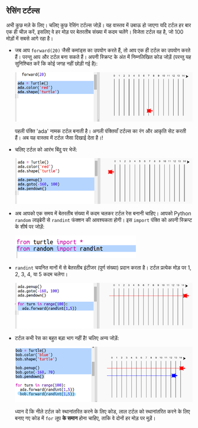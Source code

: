 ## रेसिंग टर्टल्स

अभी कुछ मज़े के लिए। चलिए कुछ रेसिंग टर्टल्स जोड़ें। यह वास्तव में उबाऊ हो जाएगा यदि टर्टल हर बार एक ही चीज़ करें, इसलिए वे हर मोड़ पर बेतरतीब संख्या में कदम चलेंगे। विजेता टर्टल वह है, जो 100 मोड़ों में सबसे आगे रहा है। 



+ जब आप `forward(20)` जैसी कमांड्स का उपयोग करते हैं, तो आप एक ही टर्टल का उपयोग करते हैं। परन्तु आप और टर्टल बना सकते हैं। अपनी स्क्रिप्ट के अंत में निम्नलिखित कोड जोड़ें (परन्तु यह सुनिश्चित करें कि कोई जगह नहीं छोड़ी गई है):

  ![screenshot](images/race-red.png)

  पहली पंक्ति 'ada' नामक टर्टल बनाती है। अगली पंक्तियाँ टर्टल्स का रंग और आकृति सेट करती हैं। अब यह वास्तव में टर्टल जैसा दिखाई देता है।!
  
+ चलिए टर्टल को आरंभ बिंदु पर भेजें:

  ![screenshot](images/race-start.png)
   
+ अब आपको एक समय में बेतरतीब संख्या में कदम चलकर टर्टल रेस बनानी चाहिए। आपको Python `random` लाइब्रेरी से `randint` फंक्शन की आवश्यकता होगी। इस `import` पंक्ति को अपनी स्क्रिप्ट के शीर्ष पर जोड़ें:

  ![screenshot](images/race-randint.png)

+ `randint` चयनित मानों में से बेतरतीब इंटीजर (पूर्ण संख्या) प्रदान करता है। टर्टल प्रत्येक मोड़ पर 1, 2, 3, 4, या 5 कदम चलेगा। 

  ![screenshot](images/race-random.png)
  
+ टर्टल कभी रेस का बहुत बड़ा भाग नहीं है! चलिए अन्य जोड़ें:

  ![screenshot](images/race-blue.png)
  
  ध्यान दें कि नीले टर्टल को स्थानांतरित करने के लिए कोड, लाल टर्टल को स्थानांतरित करने के लिए बनाए गए कोड में `for` लूप __के समान__ होना चाहिए, ताकि वे दोनों हर मोड़ पर मुड़ें। 
  


